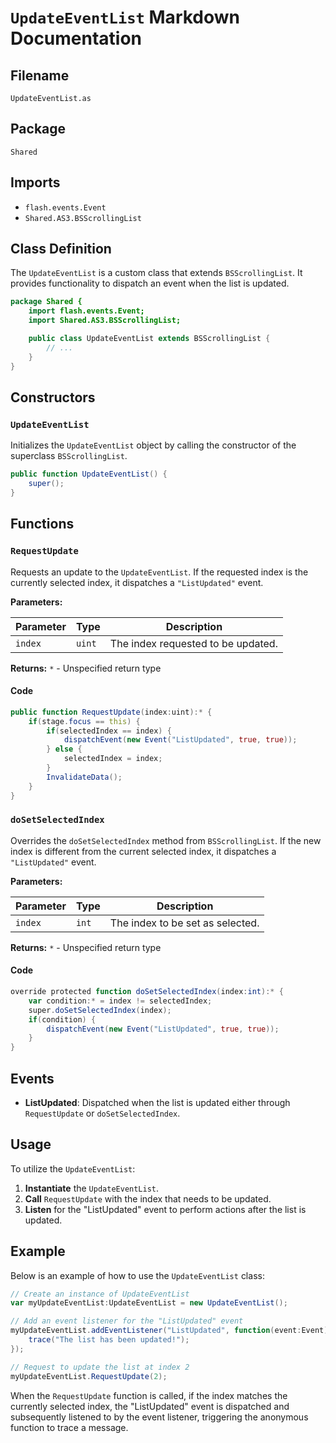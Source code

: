 # `UpdateEventList` Markdown Documentation

## Filename

```plaintext
UpdateEventList.as
```

## Package

```plaintext
Shared
```

## Imports

- `flash.events.Event`
- `Shared.AS3.BSScrollingList`

## Class Definition

The `UpdateEventList` is a custom class that extends `BSScrollingList`.
It provides functionality to dispatch an event when the list is updated.

```actionscript
package Shared {
    import flash.events.Event;
    import Shared.AS3.BSScrollingList;

    public class UpdateEventList extends BSScrollingList {
        // ...
    }
}
```

## Constructors

### `UpdateEventList`

Initializes the `UpdateEventList` object by calling the constructor of the superclass `BSScrollingList`.

```actionscript
public function UpdateEventList() {
    super();
}
```

## Functions

### `RequestUpdate`

Requests an update to the `UpdateEventList`. If the requested index is the currently selected index, it dispatches a `"ListUpdated"` event.

**Parameters:**

| Parameter | Type  | Description                     |
|-----------|-------|---------------------------------|
| `index`   | `uint` | The index requested to be updated. |

**Returns:** `*` - Unspecified return type

#### Code

```actionscript
public function RequestUpdate(index:uint):* {
    if(stage.focus == this) {
        if(selectedIndex == index) {
            dispatchEvent(new Event("ListUpdated", true, true));
        } else {
            selectedIndex = index;
        }
        InvalidateData();
    }
}
```

### `doSetSelectedIndex`

Overrides the `doSetSelectedIndex` method from `BSScrollingList`. If the new index is different from the current selected index, it dispatches a `"ListUpdated"` event.

**Parameters:**

| Parameter | Type  | Description                 |
|-----------|-------|-----------------------------|
| `index`   | `int`  | The index to be set as selected. |

**Returns:** `*` - Unspecified return type

#### Code

```actionscript
override protected function doSetSelectedIndex(index:int):* {
    var condition:* = index != selectedIndex;
    super.doSetSelectedIndex(index);
    if(condition) {
        dispatchEvent(new Event("ListUpdated", true, true));
    }
}
```

## Events

- **ListUpdated**: Dispatched when the list is updated either through `RequestUpdate` or `doSetSelectedIndex`.

## Usage

To utilize the `UpdateEventList`:

1. **Instantiate** the `UpdateEventList`.
2. **Call** `RequestUpdate` with the index that needs to be updated.
3. **Listen** for the "ListUpdated" event to perform actions after the list is updated.

## Example

Below is an example of how to use the `UpdateEventList` class:

```actionscript
// Create an instance of UpdateEventList
var myUpdateEventList:UpdateEventList = new UpdateEventList();

// Add an event listener for the "ListUpdated" event
myUpdateEventList.addEventListener("ListUpdated", function(event:Event):void {
    trace("The list has been updated!");
});

// Request to update the list at index 2
myUpdateEventList.RequestUpdate(2);
```

When the `RequestUpdate` function is called, if the index matches the currently selected index, the "ListUpdated" event is dispatched and subsequently listened to by the event listener, triggering the anonymous function to trace a message.
